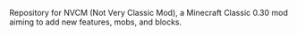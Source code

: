 Repository for NVCM (Not Very Classic Mod), a Minecraft Classic 0.30 mod aiming to add new features, mobs, and blocks.
